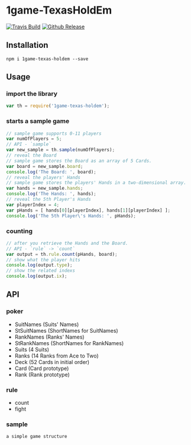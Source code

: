 # 1game-TexasHoldEm

[![Travis Build](https://img.shields.io/travis/hausenism/1game-TexasHoldEm.svg?style=flat-square)](https://travis-ci.org/hausenism/1game-TexasHoldEm)
[![Github Release](https://img.shields.io/github/release/hausenism/1game-TexasHoldEm.svg?style=flat-square)](https://github.com/hausenism/1game-TexasHoldEm)

## Installation
    npm i 1game-texas-holdem --save

## Usage
### import the library
```javascript
var th = require('1game-texas-holdem');
```
### starts a sample game
```javascript
// sample game supports 0-11 players
var numOfPlayers = 5;
// API - `sample`
var new_sample = th.sample(numOfPlayers);
// reveal the Board
// sample game stores the Board as an array of 5 Cards.
var board = new_sample.board;
console.log('The Board: ', board);
// reveal the players' Hands
// sample game stores the players' Hands in a two-dimensional array.
var hands = new_sample.hands;
console.log('The Hands: ', hands);
// reveal the 5th Player's Hands
var playerIndex = 4;
var pHands = [ hands[0][playerIndex], hands[1][playerIndex] ];
console.log('The 5th Player\'s Hands: ', pHands);
```
### counting
```javascript
// after you retrieve the Hands and the Board.
// API - `rule` -> `count`
var output = th.rule.count(pHands, board);
// show what the player hits
console.log(output.type);
// show the related indexs
console.log(output.ix);
```

## API
### poker
* SuitNames (Suits' Names)
* StSuitNames   (ShortNames for SuitNames)
* RankNames (Ranks' Names)
* StRankNames   (ShortNames for RankNames)
* Suits (4 Suits)
* Ranks (14 Ranks from Ace to Two)
* Deck  (52 Cards in initial order)
* Card  (Card prototype)
* Rank  (Rank prototype)

### rule
* count
* fight

### sample
    a simple game structure 